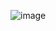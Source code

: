 ![image](https://github.com/Gk1406/Apitask.github.io/assets/115622744/bf2c02d6-ad41-469d-a532-b290232a720d)
